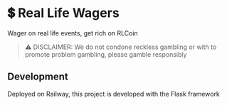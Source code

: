 # 💲 Real Life Wagers
Wager on real life events, get rich on RLCoin

> ⚠ DISCLAIMER: We do not condone reckless gambling or with to promote problem gambling, please gamble responsibly

## Development
Deployed on Railway, this project is developed with the Flask framework
